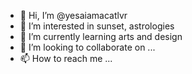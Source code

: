 - 👋 Hi, I’m @yesaiamacatlvr
- 👀 I’m interested in sunset, astrologies
- 🌱 I’m currently learning arts and design
- 💞️ I’m looking to collaborate on ...
- 📫 How to reach me ...

<!---
yesaiamacatlvr/yesaiamacatlvr is a ✨ special ✨ repository because its `README.md` (this file) appears on your GitHub profile.
You can click the Preview link to take a look at your changes.
--->
